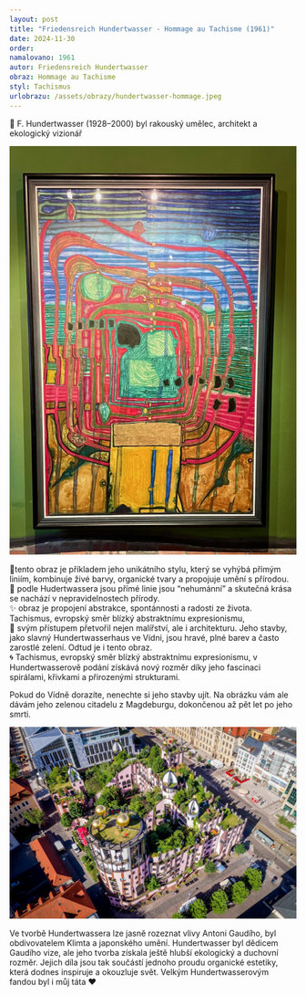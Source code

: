 ```yaml
---
layout: post
title: "Friedensreich Hundertwasser - Hommage au Tachisme (1961)"
date: 2024-11-30
order: 
namalovano: 1961
autor: Friedensreich Hundertwasser
obraz: Hommage au Tachisme 
styl: Tachismus
urlobrazu: /assets/obrazy/hundertwasser-hommage.jpeg
---
```

 
🎨 F. Hundertwasser (1928–2000) byl rakouský umělec, architekt a ekologický vizionář

![Friedensreich Hundertwasser - Hommage au Tachisme (1961)](/assets/obrazy/hundertwasser-hommage.jpeg)

🌿tento obraz je příkladem jeho unikátního stylu, který se vyhýbá přímým liniím, kombinuje živé barvy, organické tvary a propojuje umění s přírodou. \
🌱 podle Hudertwassera jsou přímé linie jsou “nehumánní” a skutečná krása se nachází v nepravidelnostech přírody. \
✨ obraz je propojení abstrakce, spontánnosti a radosti ze života. Tachismus, evropský směr blízký abstraktnímu expresionismu, \
🏡 svým přístupem přetvořil nejen malířství, ale i architekturu. Jeho stavby, jako slavný Hundertwasserhaus ve Vídni, jsou hravé, plné barev a často zarostlé zelení. Odtud je i tento obraz. \
🌀 Tachismus, evropský směr blízký abstraktnímu expresionismu, v Hundertwasserově podání získává nový rozměr díky jeho fascinaci spirálami, křivkami a přirozenými strukturami. 

Pokud do Vídně dorazíte, nenechte si jeho stavby ujít. Na obrázku vám ale dávám jeho zelenou citadelu z Magdeburgu, dokončenou až pět let po jeho smrti. 

![Zelená citadela Magdeburg Hundertwasser](/assets/obrazy/green-citadel-magdeburg.jpg)

Ve tvorbě Hundertwassera lze jasně rozeznat vlivy Antoni Gaudího, byl obdivovatelem Klimta a japonského umění.  Hundertwasser byl dědicem Gaudího vize, ale jeho tvorba získala ještě hlubší ekologický a duchovní rozměr. Jejich díla jsou tak součástí jednoho proudu organické estetiky, která dodnes inspiruje a okouzluje svět. Velkým Hundertwasserovým fandou byl i můj táta ♥️